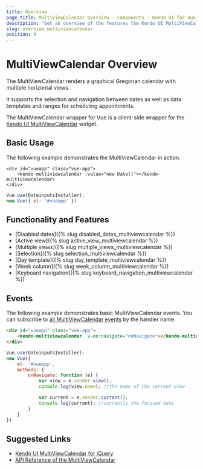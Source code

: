 ```yaml
---
title: Overview
page_title: MultiViewCalendar Overview - Components - Kendo UI for Vue
description: "Get an overview of the features the Kendo UI MultiViewCalendar wrapper for Vue delivers and use the component in Vue projects."
slug: overview_multiviewcalendar
position: 0
---
```


# MultiViewCalendar Overview

The MultiViewCalendar renders a graphical Gregorian calendar with multiple horizontal views.

It supports the selection and navigation between dates as well as data templates and ranges for scheduling appointments.

The MultiViewCalendar wrapper for Vue is a client-side wrapper for the [Kendo UI MultiViewCalendar](https://docs.telerik.com/kendo-ui/api/javascript/ui/multiviewcalendar) widget.

## Basic Usage

The following example demonstrates the MultiViewCalendar in action.

```html-preview
<div id="vueapp" class="vue-app">
	<kendo-multiviewcalendar :value="new Date()"></kendo-multiviewcalendar>
</div>
```
```js
Vue.use(DateinputsInstaller);
new Vue({ el: '#vueapp' })
```

## Functionality and Features

* [Disabled dates]({% slug disabled_dates_multiviewcalendar %})
* [Active view]({% slug active_view_multiviewcalendar %})
* [Multiple views]({% slug multiple_views_multiviewcalendar %})
* [Selection]({% slug selection_multiviewcalendar %})
* [Day template]({% slug day_template_multiviewcalendar %})
* [Week column]({% slug week_column_multiviewcalendar %})
* [Keyboard navigation]({% slug keyboard_navigation_multiviewcalendar %})

## Events

The following example demonstrates basic MultiViewCalendar events. You can subscribe to [all MultiViewCalendar events](https://docs.telerik.com/kendo-ui/api/javascript/ui/multiviewcalendar#events) by the handler name.

```html
<div id="vueapp" class="vue-app">
    <kendo-multiviewcalendar  v-on:navigate="onNavigate"></kendo-multiviewcalendar>
</div>
```
```js
Vue.use(DateinputsInstaller);
new Vue({
	el: '#vueapp',
	methods: {
		onNavigate: function (e) {
			var view = e.sender.view();
			console.log(view.name); //the name of the current view

			var current = e.sender.current();
			console.log(current); //currently the focused date
		}
	}
})
```

## Suggested Links

* [Kendo UI MultiViewCalendar for jQuery](https://docs.telerik.com/kendo-ui/controls/scheduling/multiviewcalendar/overview)
* [API Reference of the MultiViewCalendar](https://docs.telerik.com/kendo-ui/api/javascript/ui/multiviewcalendar)
